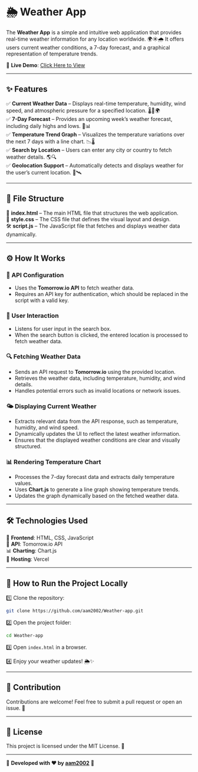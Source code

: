 # 🌦️ Weather App

The **Weather App** is a simple and intuitive web application that provides real-time weather information for any location worldwide. 🌍☀️🌧️ It offers users current weather conditions, a 7-day forecast, and a graphical representation of temperature trends.

🚀 **Live Demo**: [Click Here to View](https://weather-app-pied-delta-77.vercel.app/)

---

## ✨ Features

✅ **Current Weather Data** – Displays real-time temperature, humidity, wind speed, and atmospheric pressure for a specified location. 🌡️💨🌍  
✅ **7-Day Forecast** – Provides an upcoming week’s weather forecast, including daily highs and lows. 📅📊  
✅ **Temperature Trend Graph** – Visualizes the temperature variations over the next 7 days with a line chart. 📉🌡️  
✅ **Search by Location** – Users can enter any city or country to fetch weather details. 🌎🔍  
✅ **Geolocation Support** – Automatically detects and displays weather for the user’s current location. 📍🛰️

---

## 📁 File Structure

📄 **index.html** – The main HTML file that structures the web application.  
🎨 **style.css** – The CSS file that defines the visual layout and design.  
🛠️ **script.js** – The JavaScript file that fetches and displays weather data dynamically.

---

## ⚙️ How It Works

### 📝 API Configuration

- Uses the **Tomorrow.io API** to fetch weather data.
- Requires an API key for authentication, which should be replaced in the script with a valid key.

### 🎯 User Interaction

- Listens for user input in the search box.
- When the search button is clicked, the entered location is processed to fetch weather data.

### 🔍 Fetching Weather Data

- Sends an API request to **Tomorrow.io** using the provided location.
- Retrieves the weather data, including temperature, humidity, and wind details.
- Handles potential errors such as invalid locations or network issues.

### 🌤️ Displaying Current Weather

- Extracts relevant data from the API response, such as temperature, humidity, and wind speed.
- Dynamically updates the UI to reflect the latest weather information.
- Ensures that the displayed weather conditions are clear and visually structured.

### 📊 Rendering Temperature Chart

- Processes the 7-day forecast data and extracts daily temperature values.
- Uses **Chart.js** to generate a line graph showing temperature trends.
- Updates the graph dynamically based on the fetched weather data.

---

## 🛠️ Technologies Used

🚀 **Frontend**: HTML, CSS, JavaScript  
📡 **API**: Tomorrow.io API  
📊 **Charting**: Chart.js  
💾 **Hosting**: Vercel

---

## 📌 How to Run the Project Locally

1️⃣ Clone the repository:

```sh
git clone https://github.com/aam2002/Weather-app.git
```

2️⃣ Open the project folder:

```sh
cd Weather-app
```

3️⃣ Open `index.html` in a browser.

4️⃣ Enjoy your weather updates! 🌦️✨

---

## 🙌 Contribution

Contributions are welcome! Feel free to submit a pull request or open an issue. 🎉

---

## 📜 License

This project is licensed under the MIT License. 📄

---

🌟 **Developed with ❤️ by [aam2002](https://github.com/aam2002/)** 🌟
